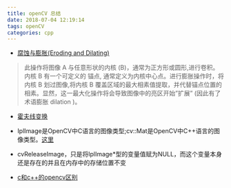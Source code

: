 ```yaml
---
title: openCV 总结
date: 2018-07-04 12:19:14
tags: openCV
categories: cpp
---
```


- [腐蚀与膨胀(Eroding and Dilating)](http://www.opencv.org.cn/opencvdoc/2.3.2/html/doc/tutorials/imgproc/erosion_dilatation/erosion_dilatation.html)
> 此操作将图像 A 与任意形状的内核 (B)，通常为正方形或圆形,进行卷积。内核 B 有一个可定义的 锚点, 通常定义为内核中心点。进行膨胀操作时，将内核 B 划过图像,将内核 B 覆盖区域的最大相素值提取，并代替锚点位置的相素。显然，这一最大化操作将会导致图像中的亮区开始”扩展” (因此有了术语膨胀 dilation )。

- [霍夫线变换](https://www.cnblogs.com/skyfsm/p/6902524.html)

- IplImage是OpenCV中C语言的图像类型;cv::Mat是OpenCV中C++语言的图像类型。[这里](https://blog.csdn.net/caroline_wendy/article/details/16940895)
- cvReleaseImage，只是将IplImage*型的变量值赋为NULL，而这个变量本身还是存在的并且在内存中的存储位置不变
- [c和c++的opencv区别](https://blog.csdn.net/jdk_yxs/article/details/64921975)